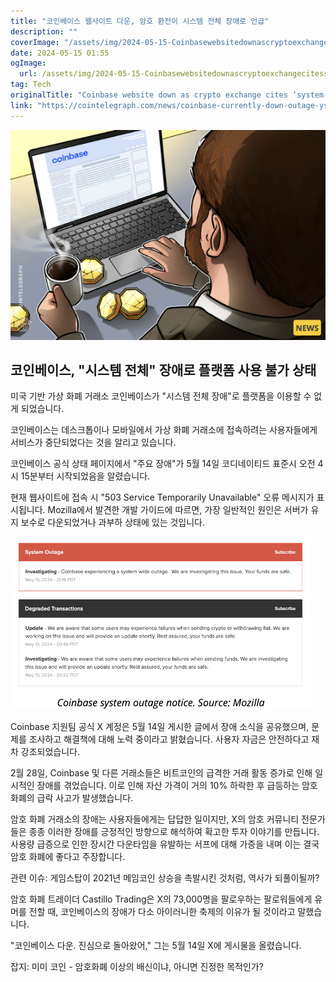 ```yaml
---
title: "코인베이스 웹사이트 다운, 암호 환전이 시스템 전체 장애로 언급"
description: ""
coverImage: "/assets/img/2024-05-15-Coinbasewebsitedownascryptoexchangecitessystem-wideoutage_thumbnail.png"
date: 2024-05-15 01:55
ogImage: 
  url: /assets/img/2024-05-15-Coinbasewebsitedownascryptoexchangecitessystem-wideoutage_thumbnail.png
tag: Tech
originalTitle: "Coinbase website down as crypto exchange cites ‘system-wide outage’"
link: "https://cointelegraph.com/news/coinbase-currently-down-outage-ystem-wide"
---
```



![Coinbase Outage](/assets/img/2024-05-15-Coinbasewebsitedownascryptoexchangecitessystem-wideoutage_thumbnail.png)

## 코인베이스, "시스템 전체" 장애로 플랫폼 사용 불가 상태

미국 기반 가상 화폐 거래소 코인베이스가 "시스템 전체 장애"로 플랫폼을 이용할 수 없게 되었습니다.

코인베이스는 데스크톱이나 모바일에서 가상 화폐 거래소에 접속하려는 사용자들에게 서비스가 중단되었다는 것을 알리고 있습니다.

코인베이스 공식 상태 페이지에서 "주요 장애"가 5월 14일 코디네이티드 표준시 오전 4시 15분부터 시작되었음을 알렸습니다.



현재 웹사이트에 접속 시 "503 Service Temporarily Unavailable" 오류 메시지가 표시됩니다. Mozilla에서 발견한 개발 가이드에 따르면, 가장 일반적인 원인은 서버가 유지 보수로 다운되었거나 과부하 상태에 있는 것입니다.

![이미지](/assets/img/2024-05-15-Coinbasewebsitedownascryptoexchangecitessystem-wideoutage_0.png)

Coinbase 지원팀 공식 X 계정은 5월 14일 게시한 글에서 장애 소식을 공유했으며, 문제를 조사하고 해결책에 대해 노력 중이라고 밝혔습니다. 사용자 자금은 안전하다고 재차 강조되었습니다.

2월 28일, Coinbase 및 다른 거래소들은 비트코인의 급격한 거래 활동 증가로 인해 일시적인 장애를 겪었습니다. 이로 인해 자산 가격이 거의 10% 하락한 후 급등하는 암호화폐의 급락 사고가 발생했습니다.



암호 화폐 거래소의 장애는 사용자들에게는 답답한 일이지만, X의 암호 커뮤니티 전문가들은 종종 이러한 장애를 긍정적인 방향으로 해석하여 확고한 투자 이야기를 만듭니다. 사용량 급증으로 인한 장시간 다운타임을 유발하는 서프에 대해 가증을 내며 이는 결국 암호 화폐에 좋다고 주장합니다.

관련 이슈: 게임스탑이 2021년 메임코인 상승을 촉발시킨 것처럼, 역사가 되풀이될까?

암호 화폐 트레이더 Castillo Trading은 X의 73,000명을 팔로우하는 팔로워들에게 유머를 전할 때, 코인베이스의 장애가 다소 아이러니한 축제의 이유가 될 것이라고 말했습니다.

"코인베이스 다운. 진심으로 돌아왔어," 그는 5월 14일 X에 게시물을 올렸습니다.



잡지: 미미 코인 - 암호화폐 이상의 배신이냐, 아니면 진정한 목적인가?